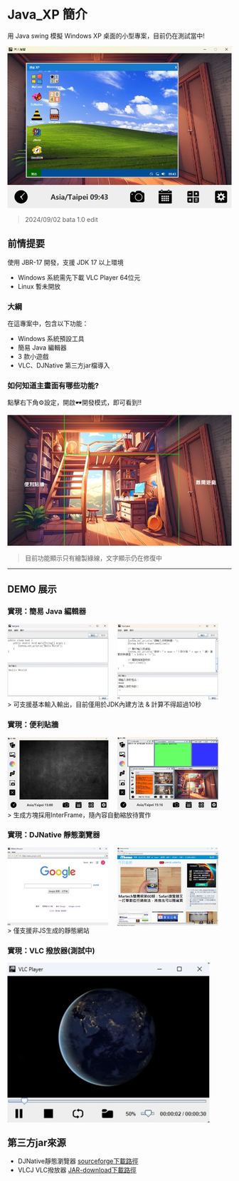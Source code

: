 # Java_XP 簡介

用 Java swing 模擬 Windows XP 桌面的小型專案，目前仍在測試當中!

![GitHub 簡介](/sample.jpg)
> 2024/09/02 bata 1.0 edit

## 前情提要

使用 JBR-17 開發，支援 JDK 17 以上環境

- Windows 系統需先下載 VLC Player 64位元
- Linux 暫未開放

### 大綱

在這專案中，包含以下功能：

- Windows 系統預設工具
- 簡易 Java 編輯器
- 3 款小遊戲
- VLC、DJNative 第三方jar檔導入

### 如何知道主畫面有哪些功能?

點擊右下角⚙️設定，開啟🕶️開發模式，即可看到!!

![layout](/DEMO/layout.jpg)
> 目前功能顯示只有繪製綠線，文字顯示仍在修復中

---

## DEMO 展示

### 實現：簡易 Java 編輯器

<div style="display: flex; gap: 20px;">
  <img src="/DEMO/Demo1.jpg" alt="DEMO 1" style="width: 45%;">
  <img src="/DEMO/Demo1-1.jpg" alt="DEMO 1-1" style="width: 45%;">
</div>
> 可支援基本輸入輸出，目前僅用於JDK內建方法 & 計算不得超過10秒

### 實現：便利貼牆

<div style="display: flex; gap: 20px;">
  <img src="/DEMO/Demo2-1.jpg" alt="DEMO 2-1" style="width: 45%;">
  <img src="/DEMO/Demo2-2.jpg" alt="DEMO 2-2" style="width: 45%;">
</div>
> 生成方塊採用InterFrame，隨內容自動縮放待實作

### 實現：DJNative 靜態瀏覽器

<div style="display: flex; gap: 20px;">
  <img src="/DEMO/Demo3.jpg" alt="DEMO 3" style="width: 45%;">
  <img src="/DEMO/Demo3-2.jpg" alt="DEMO 3-2" style="width: 45%;">
</div>
> 僅支援非JS生成的靜態網站

### 實現：VLC 撥放器(測試中)

<div style="display: flex;">
  <img src="/DEMO/Demo4.jpg" alt="DEMO 4" style="width: 90%;">
</div>

## 第三方jar來源

- DJNative靜態瀏覽器 [sourceforge下載路徑](https://sourceforge.net/projects/djproject/files/DJ%20Native%20Swing/)
- VLCJ VLC撥放器     [JAR-download下載路徑](https://jar-download.com/?search_box=vlcj)
